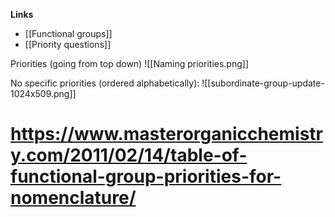 **Links**
- [[Functional groups]] 
- [[Priority questions]] 

Priorities (going from top down)
![[Naming priorities.png]]

No specific priorities (ordered alphabetically):
![[subordinate-group-update-1024x509.png]]
# https://www.masterorganicchemistry.com/2011/02/14/table-of-functional-group-priorities-for-nomenclature/